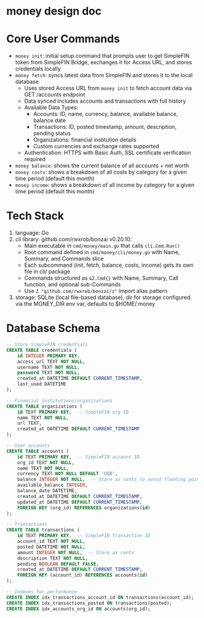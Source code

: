 # money design doc

# Core User Commands
- `money init`: initial setup command that prompts user to get SimpleFIN token from SimpleFIN Bridge, exchanges it for Access URL, and stores credentials locally
- `money fetch`: syncs latest data from SimpleFIN and stores it to the local database
   - Uses stored Access URL from `money init` to fetch account data via GET /accounts endpoint
   - Data synced includes accounts and transactions with full history
   - Available Data Types:
     - Accounts: ID, name, currency, balance, available balance, balance date
     - Transactions: ID, posted timestamp, amount, description, pending status
     - Organizations: financial institution details
     - Custom currencies and exchange rates supported
   - Authentication: HTTPS with Basic Auth, SSL certificate verification required
- `money balance`: shows the current balance of all accounts + net worth
- `money costs`: shows a breakdown of all costs by category for a given time period (default this month)
- `money income`: shows a breakdown of all income by category for a given time period (default this month)

# Tech Stack
1. language: Go
2. cli library: github.com/rwxrob/bonzai v0.20.10:
   - Main executable in `cmd/money/main.go` that calls `cli.Cmd.Run()`
   - Root command defined in `cmd/money/cli/money.go` with Name, Summary, and Commands slice
   - Each subcommand (init, fetch, balance, costs, income) gets its own file in cli/ package
   - Commands structured as `&Z.Cmd{}` with Name, Summary, Call function, and optional sub-Commands
   - Use `Z "github.com/rwxrob/bonzai/z"` import alias pattern
3. storage: SQLite (local file-based database), dir for storage configured via the MONEY_DIR env var, defaults to $HOME/.money

# Database Schema

```sql
-- Store SimpleFIN credentials
CREATE TABLE credentials (
    id INTEGER PRIMARY KEY,
    access_url TEXT NOT NULL,
    username TEXT NOT NULL,
    password TEXT NOT NULL,
    created_at DATETIME DEFAULT CURRENT_TIMESTAMP,
    last_used DATETIME
);

-- Financial institutions/organizations
CREATE TABLE organizations (
    id TEXT PRIMARY KEY,  -- SimpleFIN org ID
    name TEXT NOT NULL,
    url TEXT,
    created_at DATETIME DEFAULT CURRENT_TIMESTAMP
);

-- User accounts
CREATE TABLE accounts (
    id TEXT PRIMARY KEY,  -- SimpleFIN account ID
    org_id TEXT NOT NULL,
    name TEXT NOT NULL,
    currency TEXT NOT NULL DEFAULT 'USD',
    balance INTEGER NOT NULL,  -- Store as cents to avoid floating point issues
    available_balance INTEGER,
    balance_date DATETIME,
    created_at DATETIME DEFAULT CURRENT_TIMESTAMP,
    updated_at DATETIME DEFAULT CURRENT_TIMESTAMP,
    FOREIGN KEY (org_id) REFERENCES organizations(id)
);

-- Transactions
CREATE TABLE transactions (
    id TEXT PRIMARY KEY,  -- SimpleFIN transaction ID
    account_id TEXT NOT NULL,
    posted DATETIME NOT NULL,
    amount INTEGER NOT NULL,  -- Store as cents
    description TEXT NOT NULL,
    pending BOOLEAN DEFAULT FALSE,
    created_at DATETIME DEFAULT CURRENT_TIMESTAMP,
    FOREIGN KEY (account_id) REFERENCES accounts(id)
);

-- Indexes for performance
CREATE INDEX idx_transactions_account_id ON transactions(account_id);
CREATE INDEX idx_transactions_posted ON transactions(posted);
CREATE INDEX idx_accounts_org_id ON accounts(org_id);
```
